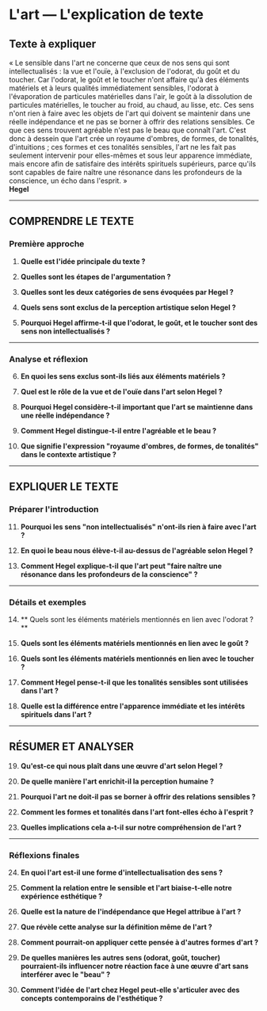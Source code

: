 # L'art — L'explication de texte

## Texte à expliquer
« Le sensible dans l'art ne concerne que ceux de nos sens qui sont intellectualisés : la vue et l'ouïe, à l'exclusion de l'odorat, du goût et du toucher. Car l'odorat, le goût et le toucher n'ont affaire qu'à des éléments matériels et à leurs qualités immédiatement sensibles, l'odorat à l'évaporation de particules matérielles dans l'air, le goût à la dissolution de particules matérielles, le toucher au froid, au chaud, au lisse, etc. Ces sens n'ont rien à faire avec les objets de l'art qui doivent se maintenir dans une réelle indépendance et ne pas se borner à offrir des relations sensibles. Ce que ces sens trouvent agréable n'est pas le beau que connaît l'art. C'est donc à dessein que l'art crée un royaume d'ombres, de formes, de tonalités, d'intuitions ; ces formes et ces tonalités sensibles, l'art ne les fait pas seulement intervenir pour elles-mêmes et sous leur apparence immédiate, mais encore afin de satisfaire des intérêts spirituels supérieurs, parce qu'ils sont capables de faire naître une résonance dans les profondeurs de la conscience, un écho dans l'esprit. »  
**Hegel**

---

## COMPRENDRE LE TEXTE

### Première approche

1. **Quelle est l'idée principale du texte ?**

2. **Quelles sont les étapes de l'argumentation ?**

3. **Quelles sont les deux catégories de sens évoquées par Hegel ?**

4. **Quels sens sont exclus de la perception artistique selon Hegel ?**

5. **Pourquoi Hegel affirme-t-il que l'odorat, le goût, et le toucher sont des sens non intellectualisés ?**

---

### Analyse et réflexion

6. **En quoi les sens exclus sont-ils liés aux éléments matériels ?**

7. **Quel est le rôle de la vue et de l'ouïe dans l'art selon Hegel ?**

8. **Pourquoi Hegel considère-t-il important que l'art se maintienne dans une réelle indépendance ?**

9. **Comment Hegel distingue-t-il entre l'agréable et le beau ?**

10. **Que signifie l'expression "royaume d'ombres, de formes, de tonalités" dans le contexte artistique ?**

---

## EXPLIQUER LE TEXTE

### Préparer l'introduction

11. **Pourquoi les sens "non intellectualisés" n'ont-ils rien à faire avec l'art ?**

12. **En quoi le beau nous élève-t-il au-dessus de l'agréable selon Hegel ?**

13. **Comment Hegel explique-t-il que l'art peut "faire naître une résonance dans les profondeurs de la conscience" ?**

---

### Détails et exemples

14. ** Quels sont les éléments matériels mentionnés en lien avec l'odorat ?**

15. **Quels sont les éléments matériels mentionnés en lien avec le goût ?**

16. **Quels sont les éléments matériels mentionnés en lien avec le toucher ?**

17. **Comment Hegel pense-t-il que les tonalités sensibles sont utilisées dans l'art ?**

18. **Quelle est la différence entre l'apparence immédiate et les intérêts spirituels dans l'art ?**

---

## RÉSUMER ET ANALYSER

19. **Qu'est-ce qui nous plaît dans une œuvre d'art selon Hegel ?**

20. **De quelle manière l'art enrichit-il la perception humaine ?**

21. **Pourquoi l'art ne doit-il pas se borner à offrir des relations sensibles ?**

22. **Comment les formes et tonalités dans l'art font-elles écho à l'esprit ?**

23. **Quelles implications cela a-t-il sur notre compréhension de l'art ?**

---

### Réflexions finales

24. **En quoi l'art est-il une forme d'intellectualisation des sens ?**

25. **Comment la relation entre le sensible et l'art biaise-t-elle notre expérience esthétique ?**

26. **Quelle est la nature de l'indépendance que Hegel attribue à l'art ?**

27. **Que révèle cette analyse sur la définition même de l'art ?**

28. **Comment pourrait-on appliquer cette pensée à d'autres formes d'art ?**

29. **De quelles manières les autres sens (odorat, goût, toucher) pourraient-ils influencer notre réaction face à une œuvre d'art sans interférer avec le "beau" ?**

30. **Comment l'idée de l'art chez Hegel peut-elle s'articuler avec des concepts contemporains de l'esthétique ?**